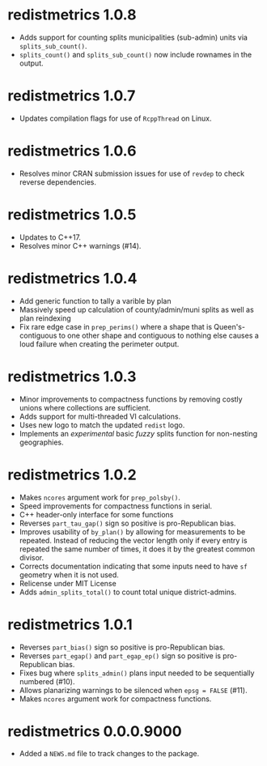 # redistmetrics 1.0.8

* Adds support for counting splits municipalities (sub-admin) units via `splits_sub_count()`.
* `splits_count()` and `splits_sub_count()` now include rownames in the output.

# redistmetrics 1.0.7

* Updates compilation flags for use of `RcppThread` on Linux.

# redistmetrics 1.0.6

* Resolves minor CRAN submission issues for use of `revdep` to check reverse dependencies.

# redistmetrics 1.0.5

* Updates to C++17.
* Resolves minor C++ warnings (#14).

# redistmetrics 1.0.4
* Add generic function to tally a varible by plan
* Massively speed up calculation of county/admin/muni splits as well as plan reindexing
* Fix rare edge case in `prep_perims()` where a shape that is Queen's-contiguous to one other shape and contiguous to nothing else causes a loud failure when creating the perimeter output.

# redistmetrics 1.0.3
* Minor improvements to compactness functions by removing costly unions where collections are sufficient.
* Adds support for multi-threaded VI calculations.
* Uses new logo to match the updated `redist` logo.
* Implements an _experimental_ basic *fuzzy* splits function for non-nesting geographies. 

# redistmetrics 1.0.2
* Makes `ncores` argument work for `prep_polsby()`.
* Speed improvements for compactness functions in serial.
* C++ header-only interface for some functions
* Reverses `part_tau_gap()` sign so positive is pro-Republican bias.
* Improves usability of `by_plan()` by allowing for measurements to be repeated. Instead of reducing the vector length only if every entry is repeated the same number of times, it does it by the greatest common divisor.
* Corrects documentation indicating that some inputs need to have `sf` geometry when it is not used.
* Relicense under MIT License
* Adds `admin_splits_total()` to count total unique district-admins.

# redistmetrics 1.0.1

* Reverses `part_bias()` sign so positive is pro-Republican bias.
* Reverses `part_egap()` and `part_egap_ep()` sign so positive is pro-Republican bias.
* Fixes bug where `splits_admin()` plans input needed to be sequentially numbered (#10).
* Allows planarizing warnings to be silenced when `epsg = FALSE` (#11).
* Makes `ncores` argument work for compactness functions.

# redistmetrics 0.0.0.9000

* Added a `NEWS.md` file to track changes to the package.
